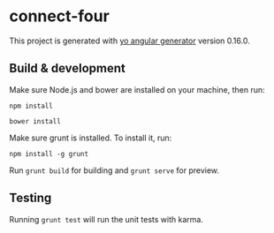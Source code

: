 # connect-four

This project is generated with [yo angular generator](https://github.com/yeoman/generator-angular)
version 0.16.0.

## Build & development

Make sure Node.js and bower are installed on your machine, then run:

```shell
npm install
```

```shell
bower install
```

Make sure grunt is installed.  To install it, run: 

```shell
npm install -g grunt
```

Run `grunt build` for building and `grunt serve` for preview.

## Testing

Running `grunt test` will run the unit tests with karma.
